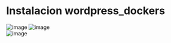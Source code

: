 # Instalacion wordpress_dockers
![image](https://github.com/cristian1203/actividad13_wordpress_dockers/assets/151034282/a5c31c62-5e23-4b6f-8370-8bdb67ca47ca)
![image](https://github.com/cristian1203/actividad13_wordpress_dockers/assets/151034282/ea7f290e-6c7e-4e15-945d-e2a4bd20ebe3)  
![image](https://github.com/cristian1203/actividad13_wordpress_dockers/assets/151034282/64111c06-fb9b-4583-bdce-45bc76c0e78c)

